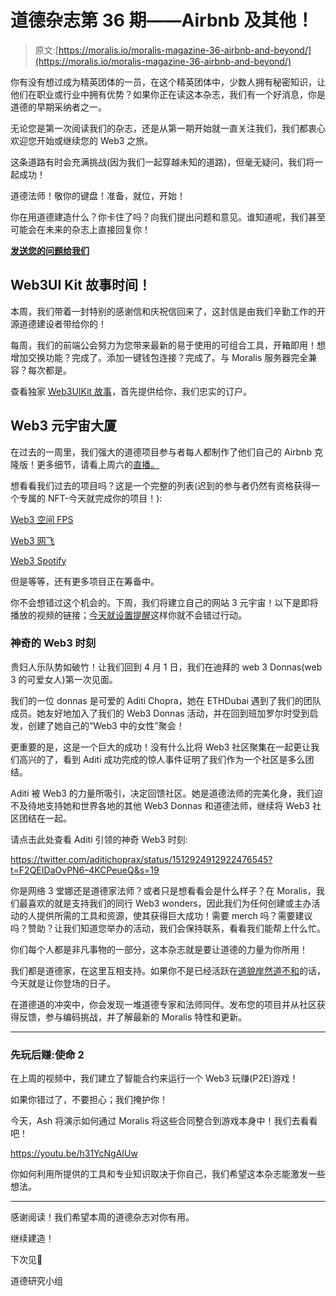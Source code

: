 # 道德杂志第 36 期——Airbnb 及其他！

> 原文:[https://moralis.io/moralis-magazine-36-airbnb-and-beyond/](https://moralis.io/moralis-magazine-36-airbnb-and-beyond/)

你有没有想过成为精英团体的一员，在这个精英团体中，少数人拥有秘密知识，让他们在职业或行业中拥有优势？如果你正在读这本杂志，我们有一个好消息，你是道德的早期采纳者之一。

无论您是第一次阅读我们的杂志，还是从第一期开始就一直关注我们，我们都衷心欢迎您开始或继续您的 Web3 之旅。

这条道路有时会充满挑战(因为我们一起穿越未知的道路)，但毫无疑问，我们将一起成功！

道德法师！敬你的键盘！准备，就位，开始！

你在用道德建造什么？你卡住了吗？向我们提出问题和意见。谁知道呢，我们甚至可能会在未来的杂志上直接回复你！

[**发送您的问题给我们**](https://ivanontech.typeform.com/to/R9K5lnGe)

## **Web3UI Kit 故事时间！**

本周，我们带着一封特别的感谢信和庆祝信回来了，这封信是由我们辛勤工作的开源道德建设者带给你的！

每周，我们的前端公会努力为您带来最新的易于使用的可组合工具，开箱即用！想增加交换功能？完成了。添加一键钱包连接？完成了。与 Moralis 服务器完全兼容？每次都是。

查看独家 [Web3UIKit 故事](https://moralis.io/the-web3uikit-story/)，首先提供给你，我们忠实的订户。

## **Web3 元宇宙大厦**

在过去的一周里，我们强大的道德项目参与者每人都制作了他们自己的 Airbnb 克隆版！更多细节，请看上周六的[直播。](https://moralis.io/category/blog/moralis-magazine/?utm_source=customerio&utm_medium=email&utm_campaign=moralis-magazine36)

想看看我们过去的项目吗？这是一个完整的列表(迟到的参与者仍然有资格获得一个专属的 NFT-今天就完成你的项目！):

[Web3 空间 FPS](https://youtu.be/KBmaji1E2LY?utm_source=customerio&utm_medium=email&utm_campaign=moralis-magazine36)

[Web3 网飞](https://youtu.be/cPjnjxmLS5k?utm_source=customerio&utm_medium=email&utm_campaign=moralis-magazine36)

[Web3 Spotify](https://youtu.be/E7R1gX-pEAs?utm_source=customerio&utm_medium=email&utm_campaign=moralis-magazine36)

但是等等，还有更多项目正在筹备中。

你不会想错过这个机会的。下周，我们将建立自己的网站 3 元宇宙！以下是即将播放的视频的链接；[今天就设置提醒](https://youtu.be/tJez2sd1sok?utm_source=customerio&utm_medium=email&utm_campaign=moralis-magazine36)这样你就不会错过行动。

### **神奇的 Web3 时刻**

贵妇人乐队势如破竹！让我们回到 4 月 1 日，我们在迪拜的 web 3 Donnas(web 3 的可爱女人)第一次见面。

我们的一位 donnas 是可爱的 Aditi Chopra，她在 ETHDubai 遇到了我们的团队成员。她友好地加入了我们的 Web3 Donnas 活动，并在回到班加罗尔时受到启发，创建了她自己的“Web3 中的女性”聚会！

更重要的是，这是一个巨大的成功！没有什么比将 Web3 社区聚集在一起更让我们高兴的了，看到 Aditi 成功完成的惊人事件证明了我们作为一个社区是多么团结。

Aditi 被 Web3 的力量所吸引，决定回馈社区。她是道德法师的完美化身，我们迫不及待地支持她和世界各地的其他 Web3 Donnas 和道德法师，继续将 Web3 社区团结在一起。

请点击此处查看 Aditi 引领的神奇 Web3 时刻:

https://twitter.com/aditichoprax/status/1512924912922476545?t=F2QEIDaOvPN6–4KCPeueQ&s=19

你是网络 3 堂娜还是道德家法师？或者只是想看看会是什么样子？在 Moralis，我们最喜欢的就是支持我们的同行 Web3 wonders，因此我们为任何创建或主办活动的人提供所需的工具和资源，使其获得巨大成功！需要 merch 吗？需要建议吗？赞助？让我们知道您举办的活动，我们会保持联系，看看我们能帮上什么忙。

你们每个人都是非凡事物的一部分，这本杂志就是要让道德的力量为你所用！

我们都是道德家，在这里互相支持。如果你不是已经活跃在[道貌岸然道不和](https://discord.com/invite/P9N9HF97hH)的话，今天就是让你登场的日子。

在道德道的冲突中，你会发现一堆道德专家和法师同伴。发布您的项目并从社区获得反馈，参与编码挑战，并了解最新的 Moralis 特性和更新。

* * *

### **先玩后赚:使命 2**

在上周的视频中，我们建立了智能合约来运行一个 Web3 玩赚(P2E)游戏！

如果你错过了，不要担心；我们掩护你！

今天，Ash 将演示如何通过 Moralis 将这些合同整合到游戏本身中！我们去看看吧！

https://youtu.be/h31YcNgAIUw

你如何利用所提供的工具和专业知识取决于你自己，我们希望这本杂志能激发一些想法。

* * *

感谢阅读！我们希望本周的道德杂志对你有用。

继续建造！

下次见💚

道德研究小组